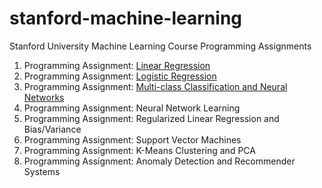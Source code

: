 # stanford-machine-learning
Stanford University Machine Learning Course Programming Assignments

1. Programming Assignment: [Linear Regression](https://github.com/ozgurpolat/stanford-machine-learning/tree/master/Project1)
2. Programming Assignment: [Logistic Regression](https://github.com/ozgurpolat/stanford-machine-learning/tree/master/Project2)
3. Programming Assignment: [Multi-class Classification and Neural Networks](https://github.com/ozgurpolat/stanford-machine-learning/tree/master/Project3)
4. Programming Assignment: Neural Network Learning
5. Programming Assignment: Regularized Linear Regression and Bias/Variance
6. Programming Assignment: Support Vector Machines
7. Programming Assignment: K-Means Clustering and PCA
8. Programming Assignment: Anomaly Detection and Recommender Systems
